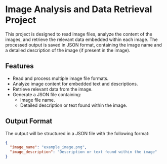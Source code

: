 # Image Analysis and Data Retrieval Project

This project is designed to read image files, analyze the content of the images, and retrieve the relevant data embedded within each image. The processed output is saved in JSON format, containing the image name and a detailed description of the image (if present in the image).

## Features

- Read and process multiple image file formats.
- Analyze image content for embedded text and descriptions.
- Retrieve relevant data from the image.
- Generate a JSON file containing:
  - Image file name.
  - Detailed description or text found within the image.

## Output Format

The output will be structured in a JSON file with the following format:

```json
{
  "image_name": "example_image.png",
  "image_description": "Description or text found within the image"
}
